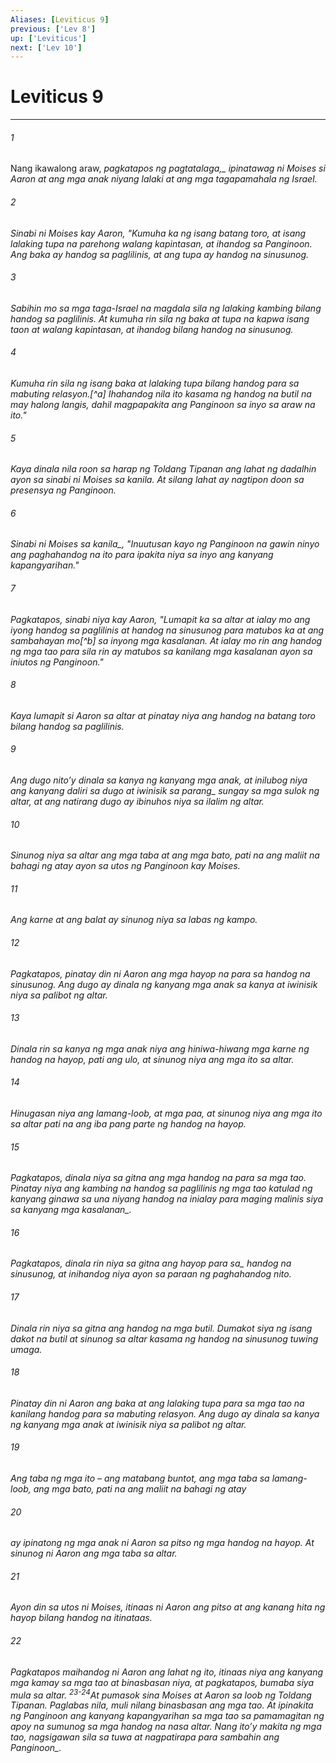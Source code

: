 ```yaml
---
Aliases: [Leviticus 9]
previous: ['Lev 8']
up: ['Leviticus']
next: ['Lev 10']
---
```

# Leviticus 9

***






















###### 1 










Nang ikawalong araw, <i class="trans-change">pagkatapos ng pagtatalaga,_ ipinatawag ni Moises si Aaron at ang mga anak niyang lalaki at ang mga tagapamahala ng Israel. 





















###### 2 










Sinabi ni Moises kay Aaron, "Kumuha ka ng isang batang toro, at isang lalaking tupa na parehong walang kapintasan, at ihandog sa Panginoon. Ang baka ay handog sa paglilinis, at ang tupa ay handog na sinusunog. 





















###### 3 










Sabihin mo sa mga taga-Israel na magdala sila ng lalaking kambing bilang handog sa paglilinis. At kumuha rin sila ng baka at tupa na kapwa isang taon at walang kapintasan, at ihandog bilang handog na sinusunog. 





















###### 4 










Kumuha rin sila ng isang baka at lalaking tupa bilang handog para sa mabuting relasyon.[^a] Ihahandog nila ito kasama ng handog na butil na may halong langis, dahil magpapakita ang Panginoon sa inyo sa araw na ito." 





















###### 5 










Kaya dinala nila roon sa harap ng Toldang Tipanan ang lahat ng dadalhin ayon sa sinabi ni Moises sa kanila. At silang lahat ay nagtipon doon sa presensya ng Panginoon. 





















###### 6 










Sinabi ni Moises <i class="trans-change">sa kanila_, "Inuutusan kayo ng Panginoon na gawin ninyo ang paghahandog na ito para ipakita niya sa inyo ang kanyang kapangyarihan." 





















###### 7 










Pagkatapos, sinabi niya kay Aaron, "Lumapit ka sa altar at ialay mo ang iyong handog sa paglilinis at handog na sinusunog para matubos ka at ang sambahayan mo[^b] sa inyong mga kasalanan. At ialay mo rin ang handog ng mga tao para sila rin ay matubos sa kanilang mga kasalanan ayon sa iniutos ng Panginoon." 





















###### 8 










Kaya lumapit si Aaron sa altar at pinatay niya ang handog na batang toro bilang handog sa paglilinis. 





















###### 9 










Ang dugo nitoʼy dinala sa kanya ng kanyang mga anak, at inilubog niya ang kanyang daliri sa dugo at iwinisik sa <i class="trans-change">parang_ sungay sa mga sulok ng altar, at ang natirang dugo ay ibinuhos niya sa ilalim ng altar. 





















###### 10 










Sinunog niya sa altar ang mga taba at ang mga bato, pati na ang maliit na bahagi ng atay ayon sa utos ng Panginoon kay Moises. 





















###### 11 










Ang karne at ang balat ay sinunog niya sa labas ng kampo. 





















###### 12 










Pagkatapos, pinatay din ni Aaron ang mga hayop na para sa handog na sinusunog. Ang dugo ay dinala ng kanyang mga anak sa kanya at iwinisik niya sa palibot ng altar. 





















###### 13 










Dinala rin sa kanya ng mga anak niya ang hiniwa-hiwang mga karne ng handog na hayop, pati ang ulo, at sinunog niya ang mga ito sa altar. 





















###### 14 










Hinugasan niya ang lamang-loob, at mga paa, at sinunog niya ang mga ito sa altar pati na ang iba pang parte ng handog na hayop. 





















###### 15 










Pagkatapos, dinala niya sa gitna ang mga handog na para sa mga tao. Pinatay niya ang kambing na handog sa paglilinis ng mga tao katulad ng kanyang ginawa sa una niyang handog na inialay <i class="trans-change">para maging malinis siya sa kanyang mga kasalanan_. 





















###### 16 










Pagkatapos, dinala rin niya sa gitna ang <i class="trans-change">hayop para sa_ handog na sinusunog, at inihandog niya ayon sa paraan ng paghahandog nito. 





















###### 17 










Dinala rin niya sa gitna ang handog na mga butil. Dumakot siya ng isang dakot na butil at sinunog sa altar kasama ng handog na sinusunog tuwing umaga. 





















###### 18 










Pinatay din ni Aaron ang baka at ang lalaking tupa para sa mga tao na kanilang handog para sa mabuting relasyon. Ang dugo ay dinala sa kanya ng kanyang mga anak at iwinisik niya sa palibot ng altar. 





















###### 19 










Ang taba ng mga ito – ang matabang buntot, ang mga taba sa lamang-loob, ang mga bato, pati na ang maliit na bahagi ng atay 





















###### 20 










ay ipinatong ng mga anak ni Aaron sa pitso ng mga handog na hayop. At sinunog ni Aaron ang mga taba sa altar. 





















###### 21 










Ayon din sa utos ni Moises, itinaas ni Aaron ang pitso at ang kanang hita ng hayop bilang handog na itinataas. 





















###### 22 










Pagkatapos maihandog ni Aaron ang lahat ng ito, itinaas niya ang kanyang mga kamay sa mga tao at binasbasan niya, at pagkatapos, bumaba siya mula sa altar. <sup class="versenum">23-24</sup>At pumasok sina Moises at Aaron sa loob ng Toldang Tipanan. Paglabas nila, muli nilang binasbasan ang mga tao. At ipinakita ng Panginoon ang kanyang kapangyarihan sa mga tao sa pamamagitan ng apoy na sumunog sa mga handog na nasa altar. Nang itoʼy makita ng mga tao, nagsigawan sila sa tuwa at nagpatirapa <i class="trans-change">para sambahin ang Panginoon_.
